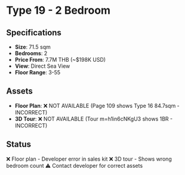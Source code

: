 # Type 19 - 2 Bedroom

## Specifications
- **Size**: 71.5 sqm
- **Bedrooms**: 2
- **Price From**: 7.7M THB (~$198K USD)
- **View**: Direct Sea View
- **Floor Range**: 3-55

## Assets
- **Floor Plan**: ❌ NOT AVAILABLE (Page 109 shows Type 16 84.7sqm - INCORRECT)
- **3D Tour**: ❌ NOT AVAILABLE (Tour m=h1in6cNKgU3 shows 1BR - INCORRECT)

## Status
❌ Floor plan - Developer error in sales kit
❌ 3D tour - Shows wrong bedroom count
⚠️ Contact developer for correct assets

